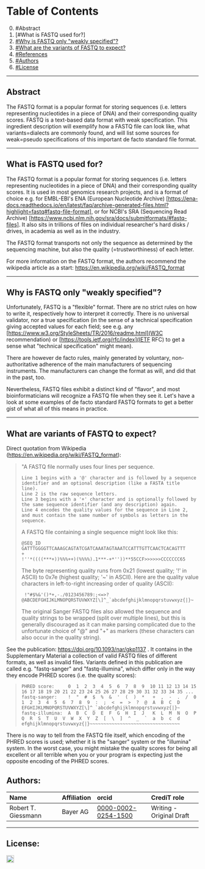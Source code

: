 

# Table of Contents
0. #Abstract
1. [#What is FASTQ used for?]
2. [#Why is FASTQ only "weakly specified"?](#Graphical%20Overview%20of%20the%20FAIRification%20Recipe%20Objectives)
3. [#What are the variants of FASTQ to expect?](#FAIRification%20Objectives,%20Inputs%20and%20Outputs)
4. [#References](#Capability%20&%20Maturity%20Table)
5. [#Authors](#Authors)
5. [#License](#License)

---

## Abstract

The FASTQ format is a popular format for storing sequences (i.e. letters representing nucleotides in a piece of DNA) and their corresponding quality scores. FASTQ is a text-based data format with weak specification. This ingredient description will exemplify how a FASTQ file can look like, what variants=dialects are commonly found, and will list some sources for weak=pseudo specifications of this important de facto standard file format.

___

## What is FASTQ used for?

The FASTQ format is a popular format for storing sequences (i.e. letters representing nucleotides in a piece of DNA) and their corresponding quality scores. It is used in most genomics research projects, and is a format of choice e.g. for EMBL-EBI's ENA (European Nucleotide Archive) [https://ena-docs.readthedocs.io/en/latest/faq/archive-generated-files.html?highlight=fastq#fastq-file-format], or for NCBI's SRA (Sequencing Read Archive) [https://www.ncbi.nlm.nih.gov/sra/docs/submitformats/#fastq-files]. It also sits in trillions of files on individual researcher's hard disks / drives, in academia as well as in the industry.

The FASTQ format transports not only the sequence as determined by the sequencing machine, but also the quality (=trustworthiness) of each letter.

For more information on the FASTQ format, the authors recommend the wikipedia article as a start: <https://en.wikipedia.org/wiki/FASTQ_format>

___

## Why is FASTQ only "weakly specified"?

Unfortunately, FASTQ is a "flexible" format. There are no strict rules on how to write it, respectively how to interpret it correctly.
There is no universal validator, nor a true specification (in the sense of a technical specification giving accepted values for each field; see e.g. any [https://www.w3.org/StyleSheets/TR/2016/readme.html](W3C recommendation) or [https://tools.ietf.org/rfc/index](IETF RFC) to get a sense what "technical specification" might mean).

There are however de facto rules, mainly generated by voluntary, non-authoritative adherence of the main manufacturers of sequencing instruments. The manufacturers can change the format as will, and did that in the past, too.

Nevertheless, FASTQ files exhibit a distinct kind of "flavor", and most bioinformaticians will recognize a FASTQ file when they see it. Let's have a look at some examples of de facto standard FASTQ formats to get a better gist of what all of this means in practice.

___

## What are variants of FASTQ to expect?

Direct quotation from Wikipedia (<https://en.wikipedia.org/wiki/FASTQ_format>):

> "A FASTQ file normally uses four lines per sequence.
>
>     Line 1 begins with a '@' character and is followed by a sequence identifier and an optional description (like a FASTA title line).
>     Line 2 is the raw sequence letters.
>     Line 3 begins with a '+' character and is optionally followed by the same sequence identifier (and any description) again.
>     Line 4 encodes the quality values for the sequence in Line 2, and must contain the same number of symbols as letters in the sequence.
>
> A FASTQ file containing a single sequence might look like this:
>
>     @SEQ_ID
>     GATTTGGGGTTCAAAGCAGTATCGATCAAATAGTAAATCCATTTGTTCAACTCACAGTTT
>     +
>     !''*((((***+))%%%++)(%%%%).1***-+*''))**55CCF>>>>>>CCCCCCC65
>
> The byte representing quality runs from 0x21 (lowest quality; '!' in ASCII) to 0x7e (highest quality; '~' in ASCII). Here are the quality value characters in left-to-right increasing order of quality (ASCII):
>
>      !"#$%&'()*+,-./0123456789:;<=>?@ABCDEFGHIJKLMNOPQRSTUVWXYZ[\]^_`abcdefghijklmnopqrstuvwxyz{|}~
>
> The original Sanger FASTQ files also allowed the sequence and quality strings to be wrapped (split over multiple lines), but this is generally
> discouraged as it can make parsing complicated due to the unfortunate choice of "@" and "+" as markers (these characters can also occur in the quality
> string).


See the publication: https://doi.org/10.1093/nar/gkp1137 . It contains in the Supplementary Material a collection of valid FASTQ files of different formats, as well as invalid files. Variants defined in this publication are called e.g. "fastq-sanger" and "fastq-illumina", which differ only in the way they encode PHRED scores (i.e. the quality scores):

>     PHRED score:     0  1  2  3  4  5  6  7  8  9  10 11 12 13 14 15 16 17 18 19 20 21 22 23 24 25 26 27 28 29 30 31 32 33 34 35 ...                                                                                      
>     fastq-sanger:    !  "  #  $  %  &  '  (  )  *   +  ,  -  .  /  0  1  2  3  4  5  6  7  8  9  :  ;  <  =  >  ?  @  A  B  C  D EFGHIJKLMNOPQRSTUVWXYZ[\]^_`abcdefghijklmnopqrstuvwxyz{|}~
>     fastq-illumina:  A  B  C  D  E  F  G  H  I  J   K  L  M  N  O  P  Q  R  S  T  U  V  W  X  Y  Z  [  \  ]  ^  _  `  a  b  c  d efghijklmnopqrstuvwxyz{|}~~~~~~~~~~~~~~~~~~~~~~~~~~~~~~~~~

There is no way to tell from the FASTQ file itself, which encoding of the PHRED scores is used; whether it is the "sanger" system or the "illumina" system.
In the worst case, you might mistake the quality scores for being all excellent or all terrible when you or your program is expecting just the opposite encoding of the PHRED scores.


## Authors:

| Name | Affiliation  | orcid | CrediT role  |
| :------------- | :------------- | :------------- |:------------- |
| Robert T. Giessmann |  Bayer AG | [0000-0002-0254-1500](https://http://orcid.org/0000-0002-0254-1500) | Writing - Original Draft |

___


## License:

<a href="https://creativecommons.org/licenses/by/4.0/"><img src="https://mirrors.creativecommons.org/presskit/buttons/80x15/png/by-sa.png" height="20"/></a>
